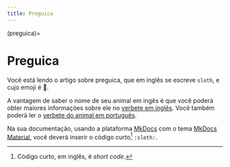```yaml
---
title: Preguica
---
```


(preguica)=

# Preguica

Você está lendo o artigo sobre preguica, que em inglês se escreve 
`sloth`, e cujo emoji é 🦥.

A vantagem de saber o nome de seu animal em ingês é que você poderá obter maiores informações sobre ele no [verbete em inglês](wikien:sloth). 
Você também poderá ler o [verbete do animal em português](wikipt:preguica).

Na sua documentação, usando a plataforma [MkDocs](https://www.mkdocs.org/) com o tema [MkDocs Material](https://squidfunk.github.io/mkdocs-material/),
você deverá inserir o código curto[^1] `:sloth:`.

[^1]: Código curto, em inglês, é *short code*.

